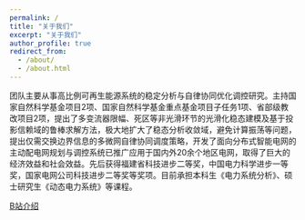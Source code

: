 ```yaml
---
permalink: /
title: "关于我们"
excerpt: "关于我们"
author_profile: true
redirect_from: 
  - /about/
  - /about.html
---
```


团队主要从事高比例可再生能源系统的稳定分析与自律协同优化调控研究。主持国家自然科学基金项目2项、国家自然科学基金重点基金项目子任务1项、省部级教改项目2项，提出了多变流器限幅、死区等非光滑环节的光滑化稳态建模及基于投影信赖域的鲁棒求解方法，极大地扩大了稳态分析收敛域，避免计算振荡等问题，提出仅需交换边界信息的多微网自律协同调度策略，开发了面向分布式智能电网的主动配电网规划与调控系统已推广应用于国内外20余个地区电网，取得了巨大的经济效益和社会效益。先后获得福建省科技进步二等奖，中国电力科学进步一等奖，国家电网公司科技进步二等奖等奖项。目前承担本科生《电力系统分析》、硕士研究生《动态电力系统》等课程。




[B站介绍](https://space.bilibili.com/2066261608)
